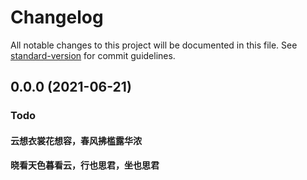 # Changelog

All notable changes to this project will be documented in this file. See [standard-version](https://github.com/conventional-changelog/standard-version) for commit guidelines.

## 0.0.0 (2021-06-21)

### Todo

#### 云想衣裳花想容，春风拂槛露华浓

#### 晓看天色暮看云，行也思君，坐也思君
